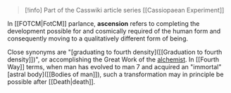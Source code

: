 
> [!info] Part of the Casswiki article series [[Cassiopaean Experiment]]


In [[FOTCM|FotCM]] parlance, **ascension** refers to completing the development possible for and cosmically required of the human form and consequently moving to a qualitatively different form of being.

Close synonyms are "[graduating to fourth density]([[Graduation to fourth density]])", or accomplishing the Great Work of the [alchemist]([[Alchemy]]). In [[Fourth Way]] terms, when man has evolved to man 7 and acquired an "immortal" [astral body]([[Bodies of man]]), such a transformation may in principle be possible after [[Death|death]].
